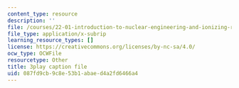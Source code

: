 ```yaml
---
content_type: resource
description: ''
file: /courses/22-01-introduction-to-nuclear-engineering-and-ionizing-radiation-fall-2016/087fd9cb9c8e53b1abaed4a2fd6466a4_b2VMwG1MTHg.vtt
file_type: application/x-subrip
learning_resource_types: []
license: https://creativecommons.org/licenses/by-nc-sa/4.0/
ocw_type: OCWFile
resourcetype: Other
title: 3play caption file
uid: 087fd9cb-9c8e-53b1-abae-d4a2fd6466a4
---
```

